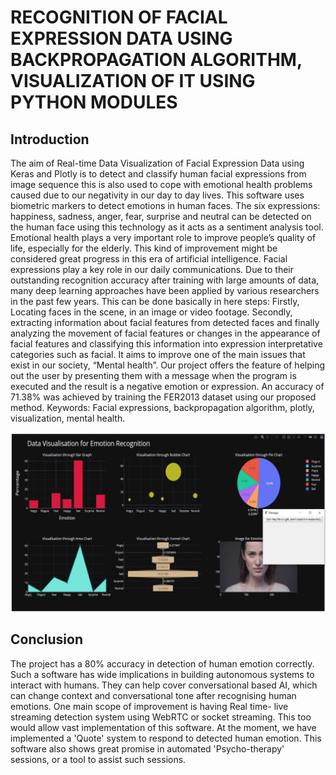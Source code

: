 # RECOGNITION OF FACIAL EXPRESSION DATA USING BACKPROPAGATION ALGORITHM, VISUALIZATION OF IT USING PYTHON MODULES

## Introduction

The aim of Real-time Data Visualization of Facial Expression Data using Keras and Plotly is to detect and classify human facial expressions from image sequence this is also used to cope with emotional health problems caused due to our negativity in our day to day lives. This software uses biometric markers to detect emotions in human faces. The six expressions: happiness, sadness, anger, fear, surprise and neutral can be detected on the human face using this technology as it acts as a sentiment analysis tool. Emotional health plays a very important role to improve people’s quality of life, especially for the elderly. This kind of improvement might be considered great progress in this era of artificial intelligence. Facial expressions play a key role in our daily communications. Due to their outstanding recognition accuracy after training with large amounts of data, many deep learning approaches have been applied by various researchers in the past few years. This can be done basically in here steps: Firstly, Locating faces in the scene, in an image or video footage. Secondly, extracting information about facial features from detected faces and finally analyzing the movement of facial features or changes in the appearance of facial features and classifying this information into expression interpretative categories such as facial. It aims to improve one of the main issues that exist in our society, “Mental health”. Our project offers the feature of helping out the user by presenting them with a message when the program is executed and the result is a negative emotion or expression. An accuracy of 71.38% was achieved by training the FER2013 dataset using our proposed method. Keywords: Facial expressions, backpropagation algorithm, plotly, visualization, mental health.

<img src='./img-1.png'/>

## Conclusion

The project has a 80% accuracy in detection of human emotion correctly. Such a software has wide implications in building autonomous systems to interact with humans. They can help cover conversational based AI, which can change context and conversational tone after recognising human emotions. One main scope of improvement is having Real time- live streaming detection system using WebRTC or socket streaming. This too would allow vast implementation of this software. At the moment, we have implemented a 'Quote' system to respond to detected human emotion. This software also shows great promise in automated 'Psycho-therapy' sessions, or a tool to assist such sessions.
